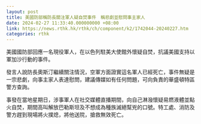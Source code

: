 ```yaml
---
layout: post
title: 美國防部稱防長關注軍人疑自焚事件　稱悲劇並慰問事主家人
date: 2024-02-27 11:33:40.000000000 +08:00
link: https://news.rthk.hk/rthk/ch/component/k2/1742044-20240227.htm
categories: rthk
---
```


美國國防部回應一名現役軍人，在以色列駐美大使館外懷疑自焚，抗議美國支持以軍加沙行動的事件。

發言人說防長奧斯汀繼續關注情況，空軍方面證實這名軍人已經死亡，事件無疑是一宗悲劇，向事主家人表達慰問，建議傳媒如有任何問題，可向負責的華盛頓特區警方查詢。

事發在當地星期日，涉事軍人在社交媒體直播期間，向自己淋潑懷疑易燃液體並點火自焚，期間高叫解放巴勒斯坦及不想成為種族滅絕幫兇的口號。特工處、消防及警方趕到現場將火撲熄，將他送院，搶救無效死亡。
